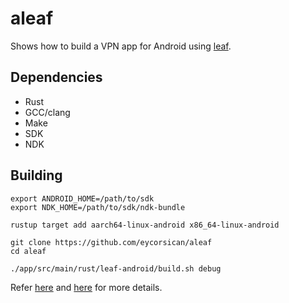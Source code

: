 # aleaf

Shows how to build a VPN app for Android using [leaf](https://github.com/eycorsican/leaf).

## Dependencies

* Rust
* GCC/clang
* Make
* SDK
* NDK

## Building

```
export ANDROID_HOME=/path/to/sdk
export NDK_HOME=/path/to/sdk/ndk-bundle

rustup target add aarch64-linux-android x86_64-linux-android

git clone https://github.com/eycorsican/aleaf
cd aleaf

./app/src/main/rust/leaf-android/build.sh debug
```

Refer [here](https://mozilla.github.io/firefox-browser-architecture/experiments/2017-09-21-rust-on-android.html) and [here](https://github.com/eycorsican/aleaf/blob/master/.github/workflows/ci.yml) for more details.
